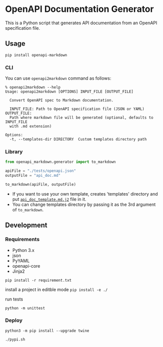 # OpenAPI Documentation Generator

This is a Python script that generates API documentation from an OpenAPI specification file.

## Usage

`pip install openapi-markdown`

### CLI

You can use `openapi2markdown` command as follows:

```
% openapi2markdown --help
Usage: openapi2markdown [OPTIONS] INPUT_FILE [OUTPUT_FILE]

  Convert OpenAPI spec to Markdown documentation.

  INPUT_FILE: Path to OpenAPI specification file (JSON or YAML) OUTPUT_FILE:
  Path where markdown file will be generated (optional, defaults to INPUT_FILE
  with .md extension)

Options:
  -t, --templates-dir DIRECTORY  Custom templates directory path
```

### Library

```python
from openapi_markdown.generator import to_markdown

apiFile = "./tests/openapi.json"
outputFile = "api_doc.md"

to_markdown(apiFile, outputFile)
```

- If you want to use your own template, creates 'templates' directory and put [`api_doc_template.md.j2`](src/openapi_markdown/templates/api_doc_template.md.j2) file in it.
- You can change templates directory by passing it as the 3rd argument of `to_markdown`.

## Development

### Requirements

- Python 3.x
- json
- PyYAML
- openapi-core
- Jinja2

`pip install -r requirement.txt`

install a project in editble mode
`pip install -e ./`

run tests

`python -m unittest`

### Deploy

```
python3 -m pip install --upgrade twine
```

```
./pypi.sh
```
